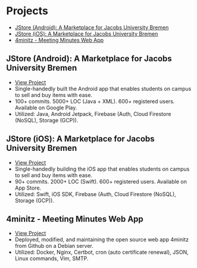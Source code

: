 # Projects


* [JStore (Android): A Marketplace for Jacobs University Bremen](#jstore-android-a-marketplace-for-jacobs-university-bremen)
* [JStore (iOS): A Marketplace for Jacobs University Bremen](#jstore-ios-a-marketplace-for-jacobs-university-bremen)
* [4minitz - Meeting Minutes Web App](#4minitz---meeting-minutes-web-app)

## JStore (Android): A Marketplace for Jacobs University Bremen

* [View Project](https://github.com/tillchen/JStore_Android)
* Single-handedly built the Android app that enables students on campus to sell and buy items with ease.
* 100+ commits. 5000+ LOC (Java + XML). 600+ registered users. Available on Google Play.
* Utilized: Java, Android Jetpack, Firebase (Auth, Cloud Firestore (NoSQL), Storage (GCP)).

## JStore (iOS): A Marketplace for Jacobs University Bremen

* [View Project](https://github.com/tillchen/JStore_iOS)
* Single-handedly building the iOS app that enables students on campus to sell and buy items with ease.
* 90+ commits. 2000+ LOC (Swift). 600+ registered users. Available on App Store.
* Utilized: Swift, iOS SDK, Firebase (Auth, Cloud Firestore (NoSQL), Storage (GCP)).

## 4minitz - Meeting Minutes Web App

* [View Project](https://minitz.jacobs.university/)
* Deployed, modified, and maintaining the open source web app 4minitz from Github on a Debian server.
* Utilized: Docker, Nginx, Certbot, cron (auto certificate renewal), JSON, Linux commands, Vim, SMTP.
